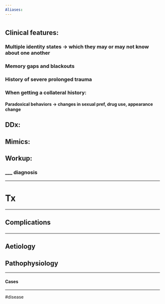 ```yaml
---
Aliases:
---
```

# 
## Clinical features:
### Multiple identity states -> which they may or may not know about one another
### Memory gaps and blackouts
### History of severe prolonged trauma
### When getting a collateral history:
#### Paradoxical behaviors -> changes in sexual pref, drug use, appearance change
## DDx:
###
## Mimics:
###
## Workup:
### ___ diagnosis
---
# Tx

---
## Complications
###

---
## Aetiology
## Pathophysiology

---
#### Cases


---
#disease 